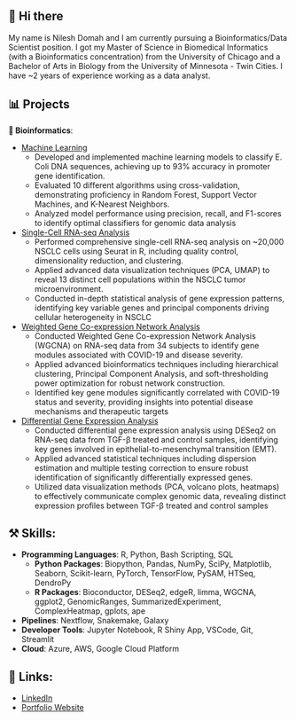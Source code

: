 ## 👋 Hi there 
My name is Nilesh Domah and I am currently pursuing a Bioinformatics/Data Scientist position. I got my Master of Science in Biomedical Informatics (with a Bioinformatics concentration) from the University of Chicago and a Bachelor of Arts in Biology from the University of Minnesota - Twin Cities. I have ~2 years of experience working as a data analyst. 

## 📊 Projects
**🧬 Bioinformatics**:
- [Machine Learning](https://github.com/ndomah001/Machine-Learning)
  - Developed and implemented machine learning models to classify E. Coli DNA sequences, achieving up to 93% accuracy in promoter gene identification.
  - Evaluated 10 different algorithms using cross-validation, demonstrating proficiency in Random Forest, Support Vector Machines, and K-Nearest Neighbors.
  - Analyzed model performance using precision, recall, and F1-scores to identify optimal classifiers for genomic data analysis
- [Single-Cell RNA-seq Analysis](https://github.com/ndomah001/scRNA-Seq-Analysis)
  - Performed comprehensive single-cell RNA-seq analysis on ~20,000 NSCLC cells using Seurat in R, including quality control, dimensionality reduction, and clustering.
  - Applied advanced data visualization techniques (PCA, UMAP) to reveal 13 distinct cell populations within the NSCLC tumor microenvironment.
  - Conducted in-depth statistical analysis of gene expression patterns, identifying key variable genes and principal components driving cellular heterogeneity in NSCLC
- [Weighted Gene Co-expression Network Analysis](https://github.com/ndomah001/Weighted-Gene-Co-expression-Network-Analysis)
  - Conducted Weighted Gene Co-expression Network Analysis (WGCNA) on RNA-seq data from 34 subjects to identify gene modules associated with COVID-19 and disease severity.
  - Applied advanced bioinformatics techniques including hierarchical clustering, Principal Component Analysis, and soft-thresholding power optimization for robust network construction.
  - Identified key gene modules significantly correlated with COVID-19 status and severity, providing insights into potential disease mechanisms and therapeutic targets
- [Differential Gene Expression Analysis](https://github.com/ndomah001/Differential-Gene-Expression)
  - Conducted differential gene expression analysis using DESeq2 on RNA-seq data from TGF-β treated and control samples, identifying key genes involved in epithelial-to-mesenchymal transition (EMT).
  - Applied advanced statistical techniques including dispersion estimation and multiple testing correction to ensure robust identification of significantly differentially expressed genes.
  - Utilized data visualization methods (PCA, volcano plots, heatmaps) to effectively communicate complex genomic data, revealing distinct expression profiles between TGF-β treated and control samples

## ⚒️ Skills:
- **Programming Languages**: R, Python, Bash Scripting, SQL
  - **Python Packages**: Biopython, Pandas, NumPy, SciPy, Matplotlib, Seaborn, Scikit-learn, PyTorch, TensorFlow, PySAM, HTSeq, DendroPy
  - **R Packages**: Bioconductor, DESeq2, edgeR, limma, WGCNA, ggplot2, GenomicRanges, SummarizedExperiment, ComplexHeatmap, gplots, ape
- **Pipelines**: Nextflow, Snakemake, Galaxy
- **Developer Tools**: Jupyter Notebook, R Shiny App, VSCode, Git, Streamlit
- **Cloud**: Azure, AWS, Google Cloud Platform


## 🔗 Links:
- [LinkedIn](https://www.linkedin.com/in/ndomah001/)
- [Portfolio Website](https://www.datascienceportfol.io/ndomah001)
<!--
**ndomah001/ndomah001** is a ✨ _special_ ✨ repository because its `README.md` (this file) appears on your GitHub profile.

Here are some ideas to get you started:

- 🔭 I’m currently working on ...
- 🌱 I’m currently learning ...
- 👯 I’m looking to collaborate on ...
- 🤔 I’m looking for help with ...
- 💬 Ask me about ...
- 📫 How to reach me: ...
- 😄 Pronouns: ...
- ⚡ Fun fact: ...
-->
